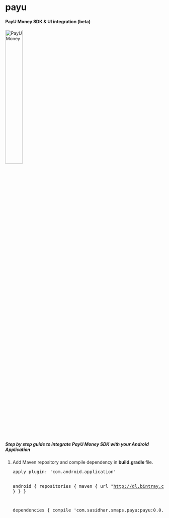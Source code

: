 # payu

<h4> PayU Money SDK & UI integration (beta) </h4>

<img src="https://dl.dropbox.com/s/prj2gv928sgjh8u/device-2016-05-25-032533.png" alt="PayU Money" width="33%">

<h5>Step by step guide to integrate PayU Money SDK with your Android Application </h5>
<ol>

<li> Add Maven repository and compile dependency in <b> build.gradle </b> file.
<pre>
apply plugin: 'com.android.application'

android {
    repositories {
        maven {
            url  "http://dl.bintray.com/sasidhar-678/maven"
        }
    }
}

dependencies {
    compile 'com.sasidhar.smaps.payu:payu:0.0.3'
}
</pre>
</li>
</ol>

